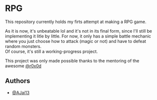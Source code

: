 # RPG

This repository currently holds my firts attempt at making a RPG game. 

As it is now, it's unbeatable lol and it's not in its final form, since I'll still be implementing it litle by little.
For now, it only has a simple battle mechanic where you just choose how to attack (magic or not) and have to defeat random monsters.   
Of course, it's still a working-progress project.  

This project was only made possible thanks to the mentoring of the awesome [@r0x0d](https://github.com/r0x0d)


## Authors

- [@AJai13](https://github.com/AJai13)
